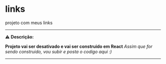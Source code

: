 # links
 projeto com meus links 

---

 ⚠ **Descrição:**

**Projeto vai ser desativado e vai ser construido em React**
_Assim que for sendo construido, vou subir e posta o codigo aqui :)_

---
